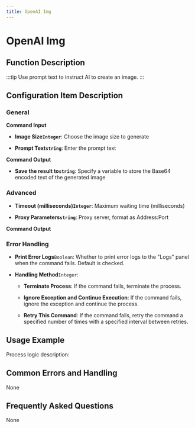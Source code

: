 ```yaml
---
title: OpenAI Img
---
```


# OpenAI Img

## Function Description

:::tip 
Use prompt text to instruct AI to create an image.
:::

## Configuration Item Description

### General

**Command Input**

- **Image Size`Integer`**: Choose the image size to generate

- **Prompt Text`string`**: Enter the prompt text


**Command Output**

- **Save the result to`string`**: Specify a variable to store the Base64 encoded text of the generated image

### Advanced

- **Timeout (milliseconds)`Integer`**: Maximum waiting time (milliseconds)

- **Proxy Parameters`string`**: Proxy server, format as Address:Port


**Command Output**

### Error Handling

- **Print Error Logs**`Boolean`: Whether to print error logs to the "Logs" panel when the command fails. Default is checked. 

- **Handling Method**`Integer`:

    - **Terminate Process**: If the command fails, terminate the process.

    - **Ignore Exception and Continue Execution**: If the command fails, ignore the exception and continue the process.

    - **Retry This Command**: If the command fails, retry the command a specified number of times with a specified interval between retries.

## Usage Example

Process logic description:

## Common Errors and Handling

None

## Frequently Asked Questions

None

